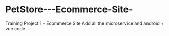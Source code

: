 # PetStore---Ecommerce-Site-
Training Project 1 - Ecommerce Site
Add all the microservice and android + vue code .

